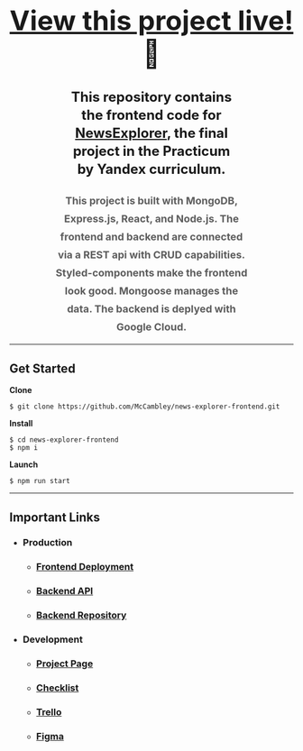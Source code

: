 <h1 style="text-align: center; font-size: 48px"><a href="https://mccambley.github.io/news-explorer-frontend/">View this project live!</a>🎉</h1>

<h2 style="text-align: center; font-size: 24px; line-height: 32px; max-width: 60%; margin: 12px auto 0;">This repository contains the frontend code for <a href="https://mccambley.github.io/news-explorer-frontend/">NewsExplorer</a>, the final project in the Practicum by Yandex curriculum.</h2>

<h3 style="text-align: center; max-width: 70%; margin: 24px auto 0; font-size: 18px; line-height: 32px; opacity: .7;">This project is built with <span style="font-weight: bold;">MongoDB</span>, <span style="font-weight: bold;">Express.js</span>, <span style="font-weight: bold;">React</span>, and <span style="font-weight: bold;">Node.js</span>. The frontend and backend are connected via a <span style="font-weight: bold;">REST api</span> with <span style="font-weight: bold;">CRUD</span> capabilities. <span style="font-weight: bold;">Styled-components</span> make the frontend look good. <span style="font-weight: bold;">Mongoose</span> manages the data. The backend is deplyed with <span style="font-weight: bold;">Google Cloud</span>.</h3>

<!-- ## Overview

### Technologies

- MERN Stack
- Node -->

---

## Get Started

**Clone**

```
$ git clone https://github.com/McCambley/news-explorer-frontend.git
```

**Install**

```
$ cd news-explorer-frontend
$ npm i
```

**Launch**

```
$ npm run start
```

---

## Important Links

- ### Production

  - ### [Frontend Deployment](https://mccambley.github.io/news-explorer-frontend/)
  - ### [Backend API](https://api.mccambley-news.students.nomoreparties.site/)
  - ### [Backend Repository](https://github.com/McCambley/news-explorer-api)

- ### Development
  - ### [Project Page](https://practicum.yandex.com/learn/web/courses/01d7371d-0a84-4d7d-97a3-84c9a2601943/sprints/4271/topics/4324609a-2c59-4537-b130-6c3d0ccf68ff/lessons/94561dfe-d108-41ec-896a-b5124fb563d0/)
  - ### [Checklist](https://code.s3.yandex.net/web-developer/static/web-diploma-criteria-en/index.html#)
  - ### [Trello](https://trello.com/b/xUrDxii4/final-project)
  - ### [Figma](https://www.figma.com/file/z1bxDn7eBEDlsDhnZ9dtin/Your-Final-Project?node-id=0%3A1)

